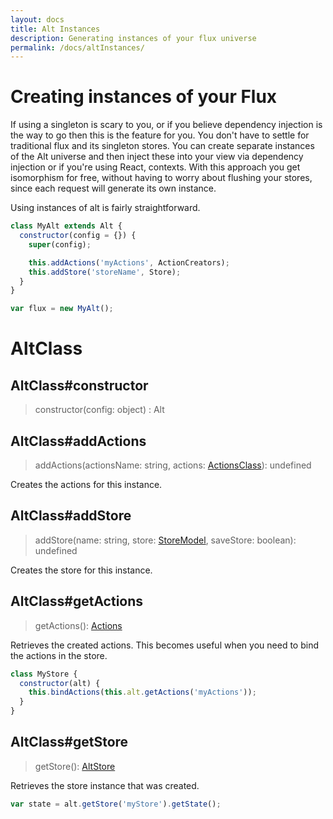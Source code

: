 ```yaml
---
layout: docs
title: Alt Instances
description: Generating instances of your flux universe
permalink: /docs/altInstances/
---
```


# Creating instances of your Flux

If using a singleton is scary to you, or if you believe dependency injection is the way to go then this is the feature for you. You don't have to settle for traditional flux and its singleton stores. You can create separate instances of the Alt universe and then inject these into your view via dependency injection or if you're using React, contexts. With this approach you get isomorphism for free, without having to worry about flushing your stores, since each request will generate its own instance.

Using instances of alt is fairly straightforward.

```js
class MyAlt extends Alt {
  constructor(config = {}) {
    super(config);

    this.addActions('myActions', ActionCreators);
    this.addStore('storeName', Store);
  }
}

var flux = new MyAlt();
```

# AltClass

## AltClass#constructor

> constructor(config: object) : Alt

## AltClass#addActions

> addActions(actionsName: string, actions: [ActionsClass](createActions.md)): undefined

Creates the actions for this instance.

## AltClass#addStore

> addStore(name: string, store: [StoreModel](createStore.md), saveStore: boolean): undefined

Creates the store for this instance.

## AltClass#getActions

> getActions(): [Actions](actions.md)

Retrieves the created actions. This becomes useful when you need to bind the actions in the store.

```js
class MyStore {
  constructor(alt) {
    this.bindActions(this.alt.getActions('myActions'));
  }
}
```

## AltClass#getStore

> getStore(): [AltStore](stores.md)

Retrieves the store instance that was created.

```js
var state = alt.getStore('myStore').getState();
```
